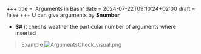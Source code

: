 +++
title = 'Arguments in Bash'
date = 2024-07-22T09:10:24+02:00
draft = false
+++
U can give arguments by **$number**
- **$#** it chechs weather the particular number of arguments where inserted 
>Example 
>![ArgumentsCheck_visual.png](/ArgumentsCheck_visual.png)
